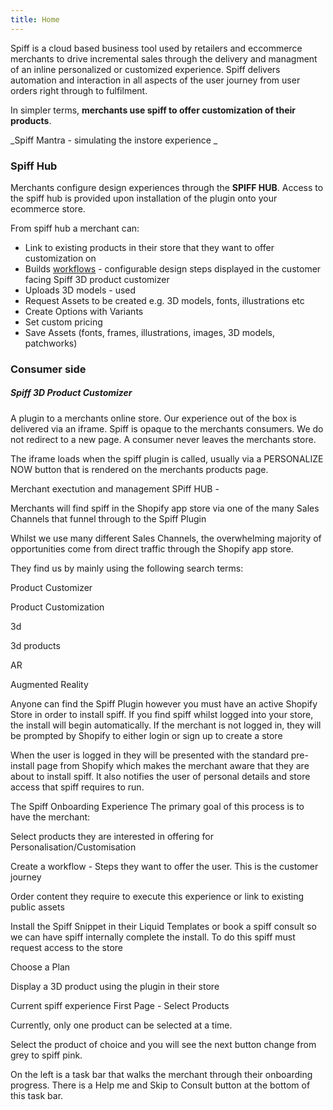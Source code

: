 ```yaml
---
title: Home
---
```


Spiff is a cloud based business tool used by retailers and eccommerce merchants to drive incremental sales through the delivery and managment of an inline personalized or customized experience.  Spiff delivers automation and interaction in all aspects of the user journey from user orders right through to fulfilment. 

In simpler terms, **merchants use spiff to offer customization of their products**. 

_Spiff Mantra - simulating the instore experience _

### Spiff Hub
Merchants configure design experiences through the **SPIFF HUB**. Access to the spiff hub is provided upon installation of the plugin onto your ecommerce store.  

From spiff hub a merchant can: 
- Link to existing products in their store that they want to offer customization on
- Builds [workflows](http://help.spiff.com.au/#workflows) - configurable design steps displayed in the customer facing Spiff 3D product customizer
- Uploads 3D models - used 
- Request Assets to be created e.g. 3D models, fonts, illustrations etc
- Create Options with Variants 
- Set custom pricing
- Save Assets (fonts, frames, illustrations, images, 3D models, patchworks) 












### Consumer side 

##### Spiff 3D Product Customizer
A plugin to a merchants online store. Our experience out of the box is delivered via an iframe. Spiff is opaque to the merchants consumers. We do not redirect to a new page. A consumer never leaves the merchants store. 

The iframe loads when the spiff plugin is called, usually via a PERSONALIZE NOW button that is rendered on the merchants products page. 





Merchant exectution and management 
SPiff HUB - 


Merchants will find spiff in the Shopify app store via one of the many Sales Channels that funnel through to the Spiff Plugin


Whilst we use many different Sales Channels, the overwhelming majority of opportunities come from direct traffic through the Shopify app store. 


 

They find us by mainly using the following search terms: 

Product Customizer

Product Customization

3d

3d products

AR

Augmented Reality 

Anyone can find the Spiff Plugin however you must have an active Shopify Store in order to install spiff. If you find spiff whilst logged into your store, the install will begin automatically. If the merchant is not logged in, they will be prompted by Shopify to either login or sign up to create a store 


When the user is logged in they will be presented with the standard pre-install page from Shopify which makes the merchant aware that they are about to install spiff. It also notifies the user of personal details and store access that spiff requires to run. 


 


The Spiff Onboarding Experience
The primary goal of this process is to have the merchant: 

Select products they are interested in offering for Personalisation/Customisation

Create a workflow - Steps they want to offer the user. This is the customer journey

Order content they require to execute this experience or link to existing public assets

Install the Spiff Snippet  in their Liquid Templates or book a spiff consult so we can have spiff internally complete the install. To do this spiff must request access to the store  

Choose a Plan 

Display a 3D product using the plugin in their store

 


Current spiff experience 
First Page - Select Products 


Currently, only one product can be selected at a time. 

Select the product of choice and you will see the next button change from grey to spiff pink. 

On the left is a task bar that walks the merchant through their onboarding progress. There is a Help me and Skip to Consult button at the bottom of this task bar. 


